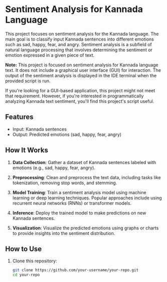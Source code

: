 # Sentiment Analysis for Kannada Language

This project focuses on sentiment analysis for the Kannada language. The main goal is to classify input Kannada sentences into different emotions such as sad, happy, fear, and angry. Sentiment analysis is a subfield of natural language processing that involves determining the sentiment or emotion expressed in a given piece of text.

**Note:** This project is focused on sentiment analysis for Kannada language text. It does not include a graphical user interface (GUI) for interaction. The output of the sentiment analysis is displayed in the IDE terminal when the provided script is run.

If you're looking for a GUI-based application, this project might not meet that requirement. However, if you're interested in programmatically analyzing Kannada text sentiment, you'll find this project's script useful.

## Features

- Input: Kannada sentences
- Output: Predicted emotions (sad, happy, fear, angry)

## How It Works

1. **Data Collection**: Gather a dataset of Kannada sentences labeled with emotions (e.g., sad, happy, fear, angry).

2. **Preprocessing**: Clean and preprocess the text data, including tasks like tokenization, removing stop words, and stemming.

3. **Model Training**: Train a sentiment analysis model using machine learning or deep learning techniques. Popular approaches include using recurrent neural networks (RNNs) or transformer models.

4. **Inference**: Deploy the trained model to make predictions on new Kannada sentences.

5. **Visualization**: Visualize the predicted emotions using graphs or charts to provide insights into the sentiment distribution.

## How to Use

1. Clone this repository:

   ```bash
   git clone https://github.com/your-username/your-repo.git
   cd your-repo
